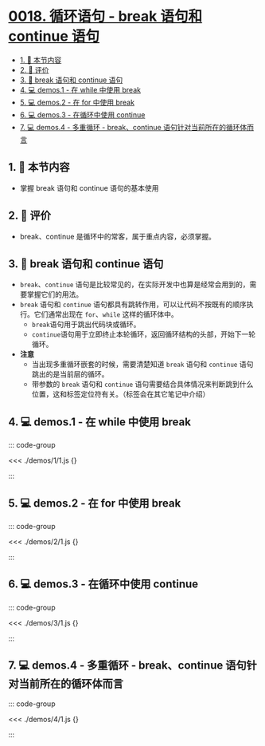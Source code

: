 # [0018. 循环语句 - break 语句和 continue 语句](https://github.com/Tdahuyou/TNotes.html-css-js/tree/main/notes/0018.%20%E5%BE%AA%E7%8E%AF%E8%AF%AD%E5%8F%A5%20-%20break%20%E8%AF%AD%E5%8F%A5%E5%92%8C%20continue%20%E8%AF%AD%E5%8F%A5)

<!-- region:toc -->

- [1. 🎯 本节内容](#1--本节内容)
- [2. 🫧 评价](#2--评价)
- [3. 📒 break 语句和 continue 语句](#3--break-语句和-continue-语句)
- [4. 💻 demos.1 - 在 while 中使用 break](#4--demos1---在-while-中使用-break)
- [5. 💻 demos.2 - 在 for 中使用 break](#5--demos2---在-for-中使用-break)
- [6. 💻 demos.3 - 在循环中使用 continue](#6--demos3---在循环中使用-continue)
- [7. 💻 demos.4 - 多重循环 - break、continue 语句针对当前所在的循环体而言](#7--demos4---多重循环---breakcontinue-语句针对当前所在的循环体而言)

<!-- endregion:toc -->

## 1. 🎯 本节内容

- 掌握 break 语句和 continue 语句的基本使用

## 2. 🫧 评价

- break、continue 是循环中的常客，属于重点内容，必须掌握。

## 3. 📒 break 语句和 continue 语句

- `break`、`continue` 语句是比较常见的，在实际开发中也算是经常会用到的，需要掌握它们的用法。
- `break` 语句和 `continue` 语句都具有跳转作用，可以让代码不按既有的顺序执行。它们通常出现在 `for`、`while` 这样的循环体中。
  - `break`语句用于跳出代码块或循环。
  - `continue`语句用于立即终止本轮循环，返回循环结构的头部，开始下一轮循环。
- **注意**
  - 当出现多重循环嵌套的时候，需要清楚知道 `break` 语句和 `continue` 语句跳出的是当前层的循环。
  - 带参数的 `break` 语句和 `continue` 语句需要结合具体情况来判断跳到什么位置，这和标签定位符有关。（标签会在其它笔记中介绍）

## 4. 💻 demos.1 - 在 while 中使用 break

::: code-group

<<< ./demos/1/1.js {}

:::

## 5. 💻 demos.2 - 在 for 中使用 break

::: code-group

<<< ./demos/2/1.js {}

:::

## 6. 💻 demos.3 - 在循环中使用 continue

::: code-group

<<< ./demos/3/1.js {}

:::

## 7. 💻 demos.4 - 多重循环 - break、continue 语句针对当前所在的循环体而言

::: code-group

<<< ./demos/4/1.js {}

:::
